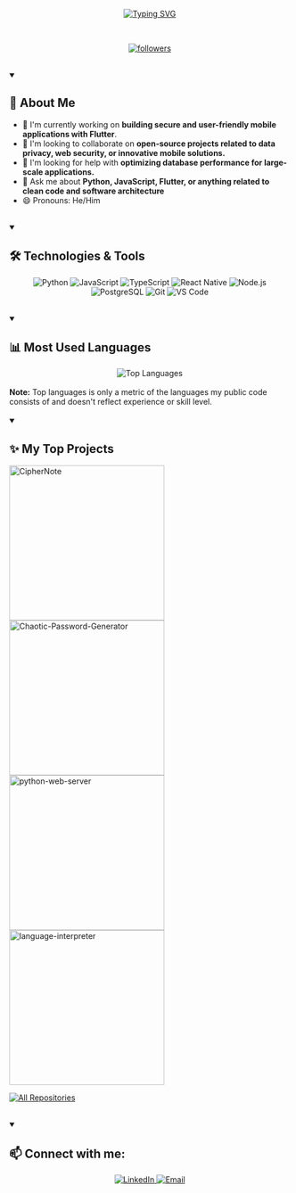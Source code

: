 <p align="center">
  <a href="https://git.io/typing-svg">
    <img src="https://readme-typing-svg.demolab.com?font=Playfair+Display&weight=600&size=22&pause=1000&color=F7F7F7&width=435&lines=Hey%2C+I%E2%80%99m+Natanael.;I+break+things+to+learn+how+to+fix+them.+;Coding+is+my+a+of+telling+stories.;Let%E2%80%99s+write+the+next+one+together." alt="Typing SVG" />
  </a>
</p>

<br/>

<p align="center">
  <a href="https://github.com/DiegoNatanael?tab=followers">
    <img alt="followers" title="Follow me on Github" src="https://custom-icon-badges.demolab.com/github/followers/DiegoNatanael?color=0891b2&labelColor=0891b2&style=for-the-badge&logo=person-add&label=Follow&logoColor=white"/>
  </a>
</p>

<br/>

<details open>
  <summary><h2>👋 About Me</h2></summary>
  <ul>
    <li>🔭 I'm currently working on <b>building secure and user-friendly mobile applications with Flutter</b>.</li>
    <li>👯 I'm looking to collaborate on <b>open-source projects related to data privacy, web security, or innovative mobile solutions.</b></li>
    <li>🤔 I'm looking for help with <b>optimizing database performance for large-scale applications.</b></li>
    <li>💬 Ask me about <b>Python, JavaScript, Flutter, or anything related to clean code and software architecture</b></li>
    <li>😄 Pronouns: He/Him</li>
  </ul>
</details>

<br/>

<details open>
  <summary><h2>🛠️ Technologies & Tools</h2></summary>
  <p align="center">
    <img src="https://img.shields.io/badge/Python-3776AB?style=for-the-badge&logo=python&logoColor=white" alt="Python" />
    <img src="https://img.shields.io/badge/JavaScript-F7DF1E?style=for-the-badge&logo=javascript&logoColor=black" alt="JavaScript" />
    <img src="https://img.shields.io/badge/TypeScript-3178C6?style=for-the-badge&logo=typescript&logoColor=white" alt="TypeScript" />
    <img src="https://img.shields.io/badge/React_Native-61DAFB?style=for-the-badge&logo=react&logoColor=black" alt="React Native" />
    <img src="https://img.shields.io/badge/Node.js-339933?style=for-the-badge&logo=node.js&logoColor=white" alt="Node.js" />
    <img src="https://img.shields.io/badge/PostgreSQL-316192?style=for-the-badge&logo=postgresql&logoColor=white" alt="PostgreSQL" />
    <img src="https://img.shields.io/badge/GIT-E44C30?style=for-the-badge&logo=git&logoColor=white" alt="Git" />
    <img src="https://img.shields.io/badge/VS_Code-007ACC?style=for-the-badge&logo=visual-studio-code&logoColor=white" alt="VS Code" />
  </p>
</details>

<br/>

<details open>
  <summary><h2>📊 Most Used Languages</h2></summary>
  <div align="center">
    <img src="https://github-readme-stats.vercel.app/api/top-langs/?username=DiegoNatanael&layout=compact&theme=tokyonight&hide_border=true" alt="Top Languages" />
  </div>
  <br/>
  <b>Note:</b> Top languages is only a metric of the languages my public code consists of and doesn't reflect experience or skill level.
</details>

<br/>

<details open>
  <summary><h2>✨ My Top Projects</h2></summary>
  <p align="left">
    <a href="https://github.com/DiegoNatanael/CipherNote"><img width="278" src="https://github-readme-stats.vercel.app/api/pin/?username=DiegoNatanael&repo=CipherNote&theme=tokyonight&hide_border=true&show_icons=false&show_description=false" alt="CipherNote"></a>
    <a href="https://github.com/DiegoNatanael/Chaotic-Password-Generator"><img width="278" src="https://github-readme-stats.vercel.app/api/pin/?username=DiegoNatanael&repo=Chaotic-Password-Generator&theme=tokyonight&hide_border=true&show_icons=false" alt="Chaotic-Password-Generator"></a>
    <a href="https://github.com/DiegoNatanael/python-web-server"><img width="278" src="https://github-readme-stats.vercel.app/api/pin/?username=DiegoNatanael&repo=python-web-server&theme=tokyonight&hide_border=true&show_icons=false" alt="python-web-server"></a>
    <a href="https://github.com/DiegoNatanael/language-interpreter"><img width="278" src="https://github-readme-stats.vercel.app/api/pin/?username=DiegoNatanael&repo=language-interpreter&theme=tokyonight&hide_border=true&show_icons=false" alt="language-interpreter"></a>
  </p>
  <p align="left">
    <a href="https://github.com/DiegoNatanael?tab=repositories&sort=stargazers"><img alt="All Repositories" title="All Repositories" src="https://custom-icon-badges.demolab.com/badge/-Click%20Here%20For%20All%20My%20Repos-1F222E?style=for-the-badge&logoColor=white&logo=repo"/></a>
  </p>
</details>

<br/>

<!--
<details open>
  <summary><h2>📘 My Top Open Source Projects</h2></summary>
  <p align="left">
    <a href="https://github.com/DiegoNatanael/readme-typing-svg"><img width="278" src="https://github-readme-stats.vercel.app/api/pin/?username=DiegoNatanael&repo=readme-typing-svg&theme=tokyonight&hide_border=true&show_icons=false" alt="readme-typing-svg"></a>
    <a href="https://github.com/DiegoNatanael/github-readme-streak-stats"><img width="278" src="https://github-readme-stats.vercel.app/api/pin/?username=DiegoNatanael&repo=github-readme-streak-stats&theme=tokyonight&hide_border=true&show_icons=false" alt="github-readme-streak-stats"></a>
    <a href="https://github.com/DiegoNatanael/custom-icon-badges"><img width="278" src="https://github-readme-stats.vercel.app/api/pin/?username=DiegoNatanael&repo=custom-icon-badges&theme=tokyonight&hide_border=true&show_icons=false" alt="custom-icon-badges"></a>
    <a href="https://github.com/DiegoNatanael/github-readme-youtube-cards"><img width="278" src="https://github-readme-stats.vercel.app/api/pin/?username=DiegoNatanael&repo=github-readme-youtube-cards&theme=tokyonight&hide_border=true&show_icons=false" alt="github-readme-youtube-cards"></a>
    <a href="https://github.com/DiegoNatanael/unedit-for-reddit"><img width="278" src="https://github-readme-stats.vercel.app/api/pin/?username=DiegoNatanael&repo=unedit-for-reddit&theme=tokyonight&hide_border=true&show_icons=false" alt="unedit-for-reddit"></a>
    <a href="https://github.com/DiegoNatanael/unicode-formatter"><img width="278" src="https://github-readme-stats.vercel.app/api/pin/?username=DiegoNatanael&repo=unicode-formatter&theme=tokyonight&hide_border=true&show_icons=false" alt="unicode-formatter"></a>
    <a href="https://github.com/DiegoNatanael/latex-gboard-dictionary"><img width="278" src="https://github-readme-stats.vercel.app/api/pin/?username=DiegoNatanael&repo=latex-gboard-dictionary&theme=tokyonight&hide_border=true&show_icons=false&show_description=false" alt="latex-gboard-dictionary"></a>
    <a href="https://github.com/DiegoNatanael/minimalistic-wallpaper-collection"><img width="278" src="https://github-readme-stats.vercel.app/api/pin/?username=DiegoNatanael&repo=minimalistic-wallpaper-collection&theme=tokyonight&hide_border=true&show_icons=false&show_description=false" alt="minimalistic-wallpaper-collection"></a>
    <a href="https://github.com/DiegoNatanael/table2ascii"><img width="278" src="https://github-readme-stats.vercel.app/api/pin/?username=DiegoNatanael&repo=table2ascii&theme=tokyonight&hide_border=true&show_icons=false&show_description=false" alt="table2ascii"></a>
  </p>
  <p align="left">
    <a href="https://github.com/DiegoNatanael?tab=repositories&sort=stargazers"><img alt="All Repositories" title="All Repositories" src="https://custom-icon-badges.demolab.com/badge/-Click%20Here%20For%20All%20My%20Repos-1F222E?style=for-the-badge&logoColor=white&logo=repo"/></a>
  </p>
</details>

<br/>
-->
<details open>
  <summary><h2>📫 Connect with me:</h2></summary>
  <p align="center">
    <a href="https://www.linkedin.com/in/natanael-gonzalez-55833631b/">
      <img src="https://img.shields.io/badge/LinkedIn-0077B5?style=for-the-badge&logo=linkedin&logoColor=white" alt="LinkedIn" />
    </a>
    <a href="mailto:natanael.gonzalez.dev@gmail.com">
      <img src="https://img.shields.io/badge/Email-D14836?style=for-the-badge&logo=gmail&logoColor=white" alt="Email" />
    </a>
  </p>
</details>
